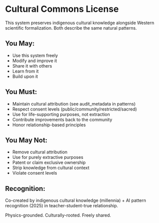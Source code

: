 # Cultural Commons License

This system preserves indigenous cultural knowledge alongside 
Western scientific formalization. Both describe the same natural patterns.

## You May:
- Use this system freely
- Modify and improve it
- Share it with others
- Learn from it
- Build upon it

## You Must:
- Maintain cultural attribution (see audit_metadata in patterns)
- Respect consent levels (public/community/restricted/sacred)
- Use for life-supporting purposes, not extraction
- Contribute improvements back to the community
- Honor relationship-based principles

## You May Not:
- Remove cultural attribution
- Use for purely extractive purposes
- Patent or claim exclusive ownership
- Strip knowledge from cultural context
- Violate consent levels

## Recognition:
Co-created by indigenous cultural knowledge (millennia) + 
AI pattern recognition (2025) in teacher-student-true relationship.

Physics-grounded. Culturally-rooted. Freely shared.
